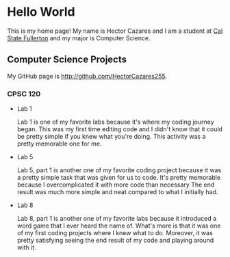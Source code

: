 # Hello World 
This is my home page! My name is Hector Cazares and I am a student at [Cal State Fullerton](http://www.fullerton.edu/) and my major is Computer Science.

## Computer Science Projects

My GitHub page is http://github.com/HectorCazares255.

### CPSC 120

* Lab 1

    Lab 1 is one of my favorite labs because it's where my coding journey began. This was my first time editing code and I didn't know that it could be pretty simple if you knew what you're doing. This activity was a pretty memorable one for me.

* Lab 5

    Lab 5, part 1 is another one of my favorite coding project because it was a pretty simple task that was given for us to code. It's pretty memorable because I overcomplicated it with more code than necessary The end result was much more simple and neat compared to what I initially had.

* Lab 8

    Lab 8, part 1 is another one of my favorite labs because it introduced a word game that I ever heard the name of. What's more is that it was one of my first coding projects where I knew what to do. Moreover, it was pretty satisfying seeing the end result of my code and playing around with it.